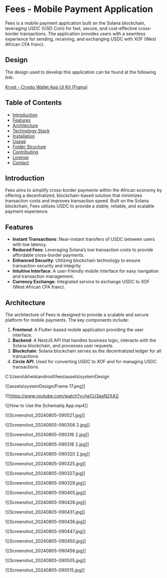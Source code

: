 # Fees - Mobile Payment Application

Fees is a mobile payment application built on the Solana blockchain, leveraging USDC (USD Coin) for fast, secure, and cost-effective cross-border transactions. The application provides users with a seamless experience for sending, receiving, and exchanging USDC with XOF (West African CFA franc).

## Design

The design used to develop this application can be found at the following link:

[Krypt - Crypto Wallet App UI Kit (Figma)](https://www.figma.com/design/XaeybdCMJW9hkFO5wgtgFA/Krypt---Cypto-Wallet-App-UI-Kit-(Community)?node-id=226-1567&node-type=CANVAS&t=pF01I2EmsfsGlyn8-0)


## Table of Contents

- [Introduction](#introduction)
- [Features](#features)
- [Architecture](#architecture)
- [Technology Stack](#technology-stack)
- [Installation](#installation)
- [Usage](#usage)
- [Folder Structure](#folder-structure)
- [Contributing](#contributing)
- [License](#license)
- [Contact](#contact)

## Introduction

Fees aims to simplify cross-border payments within the African economy by offering a decentralized, blockchain-based solution that minimizes transaction costs and improves transaction speed. Built on the Solana blockchain, Fees utilizes USDC to provide a stable, reliable, and scalable payment experience.

## Features

- **Instant Transactions**: Near-instant transfers of USDC between users with low latency.
- **Reduced Fees**: Leveraging Solana’s low transaction costs to provide affordable cross-border payments.
- **Enhanced Security**: Utilizing blockchain technology to ensure transaction security and integrity.
- **Intuitive Interface**: A user-friendly mobile interface for easy navigation and transaction management.
- **Currency Exchange**: Integrated service to exchange USDC to XOF (West African CFA franc).

## Architecture

The architecture of Fees is designed to provide a scalable and secure platform for mobile payments. The key components include:

1. **Frontend**: A Flutter-based mobile application providing the user interface.
2. **Backend**: A NestJS API that handles business logic, interacts with the Solana blockchain, and processes user requests.
3. **Blockchain**: Solana blockchain serves as the decentralized ledger for all transactions.
4. **Circle API**: Used for converting USDC to XOF and for managing USDC transactions.

C:\Users\ikhela\android\fees\assets\systemDesign

![[assets\systemDesign/Frame 17.png]]

![[https://www.youtube.com/watch?v=heCU3asN2XA]]

![[How to Use the Schematiq App.mp4]]

![[Screenshot_20240805-090521.jpg]]

![[Screenshot_20240805-090308 2.jpg]]

![[Screenshot_20240805-090316 2.jpg]]

![[Screenshot_20240805-090318 2.jpg]]

![[Screenshot_20240805-090320 2.jpg]]

![[Screenshot_20240805-090325.jpg]]

![[Screenshot_20240805-090327.jpg]]

![[Screenshot_20240805-090329.jpg]]

![[Screenshot_20240805-090405.jpg]]

![[Screenshot_20240805-090428.jpg]]

![[Screenshot_20240805-090431.jpg]]

![[Screenshot_20240805-090436.jpg]]

![[Screenshot_20240805-090447.jpg]]

![[Screenshot_20240805-090450.jpg]]

![[Screenshot_20240805-090456.jpg]]

![[Screenshot_20240805-090505.jpg]]

![[Screenshot_20240805-090515.jpg]]


